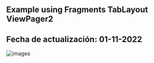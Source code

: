 ## Example using Fragments TabLayout ViewPager2
## Fecha de actualización: 01-11-2022
![images](../images/Fragments_TabLayout_ViewPager2.png)
